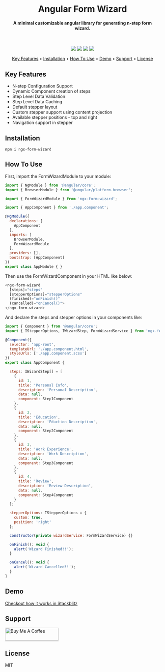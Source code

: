 
<h1 align="center">
  Angular Form Wizard
</h1>

<h4 align="center">
A minimal customizable angular library for generating n-step form wizard.
</h4>

<br>

<p align="center">
  <a>
    <img src="https://forthebadge.com/images/badges/made-with-typescript.svg" />
  </a>
  <a>
    <img src="https://forthebadge.com/images/badges/open-source.svg" />
  </a>
  <a>
    <img src="https://forthebadge.com/images/badges/powered-by-coffee.svg" />
  </a>
  <a>
    <img src="https://forthebadge.com/images/badges/built-with-love.svg" />
  </a>
</p>

<p align="center">
  <a href="#key-features">Key Features</a> •
  <a href="#installation">Installation</a> •
  <a href="#how-to-use">How To Use</a> •
  <a href="#demo">Demo</a> •
  <a href="#support">Support</a> •
  <a href="#license">License</a>
</p>


## Key Features

- N-step Configuration Support
- Dynamic Component creation of steps
- Step Level Data Validation
- Step Level Data Caching
- Default stepper layout
- Custom stepper support using content projection
- Available stepper positions - top and right
- Navigation support in stepper


## Installation

```
npm i ngx-form-wizard
```


## How To Use

First, import the FormWizardModule to your module:

```js
import { NgModule } from '@angular/core';
import { BrowserModule } from '@angular/platform-browser';

import { FormWizardModule } from 'ngx-form-wizard';

import { AppComponent } from './app.component';

@NgModule({
  declarations: [
    AppComponent
  ],
  imports: [
    BrowserModule,
    FormWizardModule
  ],
  providers: [],
  bootstrap: [AppComponent]
})
export class AppModule { }
```

Then use the FormWizardComponent in your HTML like below:

```js
<ngx-form-wizard
  [steps]="steps"
  [stepperOptions]="stepperOptions"
  (finished)="onFinish()"
  (cancelled)="onCancel()">
</ngx-form-wizard>
```

And declare the steps and stepper options in your components like:

```js
import { Component } from '@angular/core';
import { IStepperOptions, IWizardStep, FormWizardService } from 'ngx-form-wizard';

@Component({
  selector: 'app-root',
  templateUrl: './app.component.html',
  styleUrls: ['./app.component.scss']
})
export class AppComponent {

  steps: IWizardStep[] = [
    {
      id: 1,
      title: 'Personal Info',
      description: 'Personal Description',
      data: null,
      component: Step1Component
    },
    {
      id: 2,
      title: 'Education',
      description: 'Eduction Description',
      data: null,
      component: Step2Component
    },
    {
      id: 3,
      title: 'Work Experience',
      description: 'Work Description',
      data: null,
      component: Step3Component
    },
    {
      id: 4,
      title: 'Review',
      description: 'Review Description',
      data: null,
      component: Step4Component
    }
  ];

  stepperOptions: IStepperOptions = {
    custom: true,
    position: 'right'
  };

  constructor(private wizardService: FormWizardService) {}

  onFinish(): void {
    alert('Wizard Finished!!');
  }

  onCancel(): void {
    alert('Wizard Cancelled!!');
  } 
}
```


## Demo

<a href="https://stackblitz.com/edit/ngx-form-wizard-demo" target="_blank"> Checkout how it works in Stackblitz </a>


## Support

<a href="https://www.buymeacoffee.com/rohtashsethi" target="_blank"><img src="https://www.buymeacoffee.com/assets/img/custom_images/purple_img.png" alt="Buy Me A Coffee" style="height: 41px !important;width: 174px !important;box-shadow: 0px 3px 2px 0px rgba(190, 190, 190, 0.5) !important;-webkit-box-shadow: 0px 3px 2px 0px rgba(190, 190, 190, 0.5) !important;" ></a>


## License

MIT
